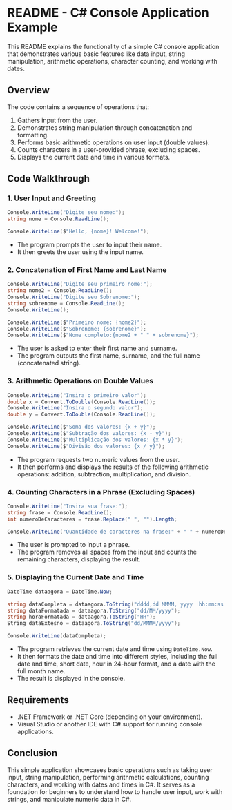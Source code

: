 # README - C# Console Application Example

This README explains the functionality of a simple C# console application that demonstrates various basic features like data input, string manipulation, arithmetic operations, character counting, and working with dates.

## Overview

The code contains a sequence of operations that:
1. Gathers input from the user.
2. Demonstrates string manipulation through concatenation and formatting.
3. Performs basic arithmetic operations on user input (double values).
4. Counts characters in a user-provided phrase, excluding spaces.
5. Displays the current date and time in various formats.

## Code Walkthrough

### 1. **User Input and Greeting**

```csharp
Console.WriteLine("Digite seu nome:");
string nome = Console.ReadLine();

Console.WriteLine($"Hello, {nome}! Welcome!");
```

- The program prompts the user to input their name.
- It then greets the user using the input name.

### 2. **Concatenation of First Name and Last Name**

```csharp
Console.WriteLine("Digite seu primeiro nome:");
string nome2 = Console.ReadLine();
Console.WriteLine("Digite seu Sobrenome:");
string sobrenome = Console.ReadLine();
Console.WriteLine();

Console.WriteLine($"Primeiro nome: {nome2}");
Console.WriteLine($"Sobrenome: {sobrenome}");
Console.WriteLine($"Nome completo:{nome2 + " " + sobrenome}");
```

- The user is asked to enter their first name and surname.
- The program outputs the first name, surname, and the full name (concatenated string).

### 3. **Arithmetic Operations on Double Values**

```csharp
Console.WriteLine("Insira o primeiro valor");
double x = Convert.ToDouble(Console.ReadLine());
Console.WriteLine("Insira o segundo valor");
double y = Convert.ToDouble(Console.ReadLine());

Console.WriteLine($"Soma dos valores: {x + y}");
Console.WriteLine($"Subtração dos valores: {x - y}");
Console.WriteLine($"Multiplicação dos valores: {x * y}");
Console.WriteLine($"Divisão dos valores: {x / y}");
```

- The program requests two numeric values from the user.
- It then performs and displays the results of the following arithmetic operations: addition, subtraction, multiplication, and division.

### 4. **Counting Characters in a Phrase (Excluding Spaces)**

```csharp
Console.WriteLine("Insira sua frase:");
string frase = Console.ReadLine();
int numeroDeCaracteres = frase.Replace(" ", "").Length;

Console.WriteLine("Quantidade de caracteres na frase:" + " " + numeroDeCaracteres);
```

- The user is prompted to input a phrase.
- The program removes all spaces from the input and counts the remaining characters, displaying the result.

### 5. **Displaying the Current Date and Time**

```csharp
DateTime dataagora = DateTime.Now;

string dataCompleta = dataagora.ToString("dddd,dd MMMM, yyyy  hh:mm:ss tt");
string dataFormatada = dataagora.ToString("dd/MM/yyyy");
string horaFormatada = dataagora.ToString("HH");
String dataExtesno = dataagora.ToString("dd/MMMM/yyyy");

Console.WriteLine(dataCompleta);
```

- The program retrieves the current date and time using `DateTime.Now`.
- It then formats the date and time into different styles, including the full date and time, short date, hour in 24-hour format, and a date with the full month name.
- The result is displayed in the console.

## Requirements

- .NET Framework or .NET Core (depending on your environment).
- Visual Studio or another IDE with C# support for running console applications.

## Conclusion

This simple application showcases basic operations such as taking user input, string manipulation, performing arithmetic calculations, counting characters, and working with dates and times in C#. It serves as a foundation for beginners to understand how to handle user input, work with strings, and manipulate numeric data in C#.
